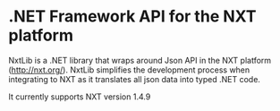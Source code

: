 # .NET Framework API for the NXT platform

NxtLib is a .NET library that wraps around Json API in the NXT platform (http://nxt.org/).
NxtLib simplifies the development process when integrating to NXT as it translates all json data into typed .NET code.

It currently supports NXT version 1.4.9 
